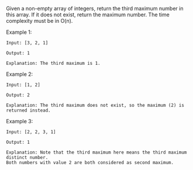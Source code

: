 Given a non-empty array of integers, return the third maximum number in this array. If it does not exist, return the maximum number. The time complexity must be in O(n).

Example 1:

~~~
Input: [3, 2, 1]

Output: 1

Explanation: The third maximum is 1.
~~~

Example 2:

~~~
Input: [1, 2]

Output: 2

Explanation: The third maximum does not exist, so the maximum (2) is returned instead.
~~~

Example 3:

~~~
Input: [2, 2, 3, 1]

Output: 1

Explanation: Note that the third maximum here means the third maximum distinct number.
Both numbers with value 2 are both considered as second maximum.
~~~
